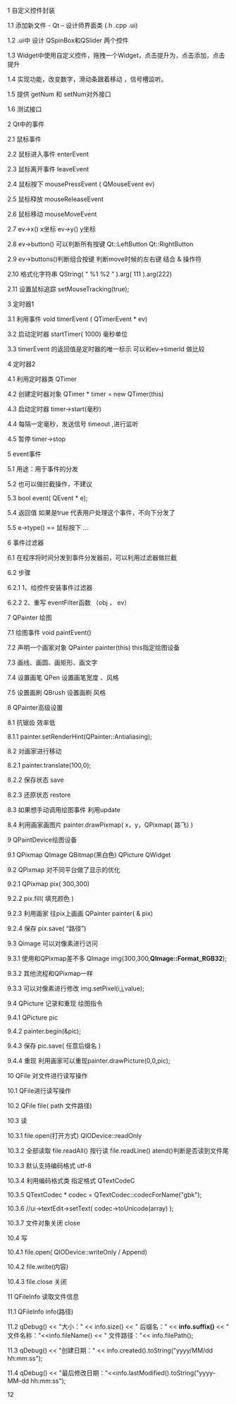 1      自定义控件封装

1.1     添加新文件 - Qt – 设计师界面类 (.h .cpp .ui)

1.2     .ui中 设计 QSpinBox和QSlider 两个控件

1.3     Widget中使用自定义控件，拖拽一个Widget，点击提升为，点击添加，点击提升

1.4     实现功能，改变数字，滑动条跟着移动 ，信号槽监听。

1.5     提供 getNum 和 setNum对外接口

1.6     测试接口

2      Qt中的事件

2.1     鼠标事件

2.2     鼠标进入事件 enterEvent

2.3     鼠标离开事件 leaveEvent

2.4     鼠标按下  mousePressEvent ( QMouseEvent ev)

2.5     鼠标释放  mouseReleaseEvent

2.6     鼠标移动  mouseMoveEvent

2.7     ev->x() x坐标 ev->y() y坐标

2.8     ev->button() 可以判断所有按键 Qt::LeftButton Qt::RightButton

2.9     ev->buttons()判断组合按键 判断move时候的左右键 结合 & 操作符

2.10    格式化字符串 QString( “ %1 %2 ” ).arg( 111 ).arg(222)

2.11    设置鼠标追踪   setMouseTracking(true);

3      定时器1

3.1     利用事件 void timerEvent ( QTimerEvent * ev)

3.2     启动定时器 startTimer( 1000) 毫秒单位

3.3     timerEvent 的返回值是定时器的唯一标示 可以和ev->timerId 做比较

4      定时器2

4.1     利用定时器类 QTimer

4.2     创建定时器对象 QTimer * timer = new QTimer(this)

4.3     启动定时器 timer->start(毫秒)

4.4     每隔一定毫秒，发送信号 timeout ,进行监听

4.5     暂停 timer->stop

5      event事件

5.1     用途：用于事件的分发

5.2     也可以做拦截操作，不建议

5.3     bool event( QEvent * e); 

5.4     返回值 如果是true 代表用户处理这个事件，不向下分发了

5.5     e->type() == 鼠标按下 …

6      事件过滤器 

6.1     在程序将时间分发到事件分发器前，可以利用过滤器做拦截

6.2     步骤

6.2.1   1、给控件安装事件过滤器

6.2.2   2、重写 eventFilter函数 （obj ， ev）

7      QPainter 绘图

7.1     绘图事件 void paintEvent()

7.2     声明一个画家对象 QPainter painter(this)  this指定绘图设备

7.3     画线、画圆、画矩形、画文字

7.4     设置画笔 QPen 设置画笔宽度 、风格

7.5     设置画刷 QBrush 设置画刷 风格

8      QPainter高级设置

8.1     抗锯齿 效率低

8.1.1   painter.setRenderHint(QPainter::Antialiasing);

8.2     对画家进行移动

8.2.1   painter.translate(100,0);

8.2.2   保存状态 save

8.2.3   还原状态 restore

8.3     如果想手动调用绘图事件 利用update

8.4     利用画家画图片 painter.drawPixmap( x，y，QPixmap( 路飞) )

9      QPaintDevice绘图设备

9.1     QPixmap QImage QBitmap(黑白色) QPicture QWidget

9.2     QPixmap 对不同平台做了显示的优化

9.2.1   QPixmap pix( 300,300)

9.2.2   pix.fill( 填充颜色 )

9.2.3   利用画家 往pix上画画 QPainter painter( & pix)

9.2.4   保存 pix.save( “路径”)

9.3     Qimage 可以对像素进行访问

9.3.1   使用和QPixmap差不多 QImage img(300,300,**QImage::Format_RGB32**);

9.3.2   其他流程和QPixmap一样

9.3.3   可以对像素进行修改 img.setPixel(i,j,value);

9.4     QPicture  记录和重现 绘图指令

9.4.1   QPicture pic

9.4.2   painter.begin(&pic);

9.4.3   保存 pic.save( 任意后缀名 )

9.4.4   重现 利用画家可以重现painter.drawPicture(0,0,pic);

10    QFile 对文件进行读写操作

10.1    QFile进行读写操作

10.2    QFile file( path 文件路径)

10.3    读

10.3.1 file.open(打开方式) QIODevice::readOnly

10.3.2 全部读取 file.readAll()  按行读 file.readLine() atend()判断是否读到文件尾

10.3.3 默认支持编码格式 utf-8

10.3.4 利用编码格式类 指定格式 QTextCodeC 

10.3.5 QTextCodec * codec = QTextCodec::codecForName("gbk");

10.3.6 //ui->textEdit->setText( codec->toUnicode(array) );

10.3.7 文件对象关闭 close

10.4    写

10.4.1 file.open( QIODevice::writeOnly / Append)

10.4.2 file.write(内容)

10.4.3 file.close 关闭

11    QFileInfo 读取文件信息

11.1    QFileInfo info(路径)

11.2    qDebug() << "大小：" << info.size() << " 后缀名：" << **info.suffix()** << " 文件名称："<<info.fileName() << " 文件路径："<< info.filePath();

11.3        qDebug() << "创建日期：" << info.created().toString("yyyy/MM/dd hh:mm:ss");

11.4        qDebug() << "最后修改日期："<<info.lastModified().toString("yyyy-MM-dd hh:mm:ss");

12     